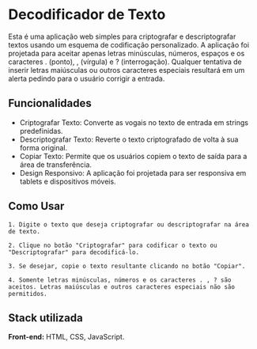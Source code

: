 
# Decodificador de Texto

Esta é uma aplicação web simples para criptografar e descriptografar textos usando um esquema de codificação personalizado. A aplicação foi projetada para aceitar apenas letras minúsculas, números, espaços e os caracteres . (ponto), , (vírgula) e ? (interrogação). Qualquer tentativa de inserir letras maiúsculas ou outros caracteres especiais resultará em um alerta pedindo para o usuário corrigir a entrada.


## Funcionalidades

- Criptografar Texto: Converte as vogais no texto de entrada em strings predefinidas.
- Descriptografar Texto: Reverte o texto criptografado de volta à sua forma original.
- Copiar Texto: Permite que os usuários copiem o texto de saída para a área de transferência.
- Design Responsivo: A aplicação foi projetada para ser responsiva em tablets e dispositivos móveis.




## Como Usar

    1. Digite o texto que deseja criptografar ou descriptografar na área de texto.

    2. Clique no botão "Criptografar" para codificar o texto ou "Descriptografar" para decodificá-lo.

    3. Se desejar, copie o texto resultante clicando no botão "Copiar".

    4. Somente letras minúsculas, números e os caracteres . , ? são aceitos. Letras maiúsculas e outros caracteres especiais não são permitidos.


## Stack utilizada

**Front-end:** HTML, CSS, JavaScript.


